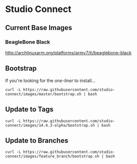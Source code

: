 # Studio Connect

## Current Base Images

### BeagleBone Black

http://archlinuxarm.org/platforms/armv7/ti/beaglebone-black

## Bootstrap

If you're looking for the *one-liner* to install...

```curl -L https://raw.githubusercontent.com/studio-connect/images/master/bootstrap.sh | bash```

## Update to Tags

```curl -L https://raw.githubusercontent.com/studio-connect/images/14.4.3-alpha/bootstrap.sh | bash```

## Update to Branches

```curl -L https://raw.githubusercontent.com/studio-connect/images/feature_branch/bootstrap.sh | bash```
